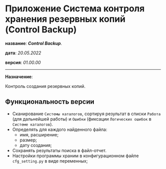 # Приложение Система контроля хранения резервных копий (Control Backup)

**название**: _**Control Backup**_.

**дата**: _20.05.2022_

**версия**: _01.00.00_

---

**Назначение**: 

Контроль создания резервных копий.

## Функциональность версии

+ Сканирование `Системы каталогов`, сортируя результат в списки `Работа` (для дальнейшей работы) и `Ошибки` (фиксации `Логических ошибок` в `Системе каталогов`).
+ Определять для каждого найденного файла:
  + имя, расширение;
  + размер;
  + дату создания;
+ Сохранять результаты поиска в файл-отчет.
+ Настройки программы храним в конфигурационном файле `cfg_setting.py` в виде переменных;
